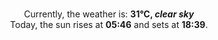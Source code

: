 <p  align="center"><br/>Currently, the weather is: <b> 31°C, <i>clear sky</i></b></br>Today, the sun rises at <b>05:46</b> and sets at <b>18:39</b>.</p>